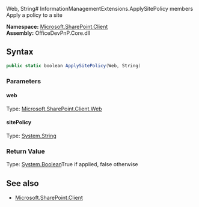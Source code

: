 Web, String# InformationManagementExtensions.ApplySitePolicy members
Apply a policy to a site  

**Namespace:** [Microsoft.SharePoint.Client](Microsoft.SharePoint.Client.md)  
**Assembly:** OfficeDevPnP.Core.dll  
## Syntax
```C#
public static boolean ApplySitePolicy(Web, String)
```
### Parameters
#### web
Type: [Microsoft.SharePoint.Client.Web](Microsoft.SharePoint.Client.Web.md) 
#### 
#### sitePolicy
Type: [System.String](System.String.md) 
#### 
### Return Value
Type: [System.Boolean](System.Boolean.md)True if applied, false otherwise
## See also
- [Microsoft.SharePoint.Client](Microsoft.SharePoint.Client.md)
